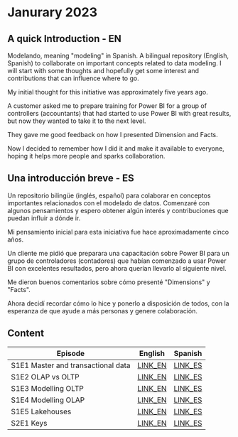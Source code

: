 # Janurary 2023
## A quick Introduction - EN
Modelando, meaning "modeling" in Spanish. A bilingual repository (English, Spanish) to collaborate on important concepts related to data modeling. 
I will start with some thoughts and hopefully get some interest and contributions that can influence where to go.

My initial thought for this initiative was approximately five years ago. 

A customer asked me to prepare training for Power BI for a group of controllers (accountants) that had started to use Power BI with great results, but now they wanted to take it to the next level. 

They gave me good feedback on how I presented Dimension and Facts. 

Now I decided to remember how I did it and make it available to everyone, hoping it helps more people and sparks collaboration.  

## Una introducción breve - ES
Un repositorio bilingüe (inglés, español) para colaborar en conceptos importantes relacionados con el modelado de datos.
Comenzaré con algunos pensamientos y espero obtener algún interés y contribuciones que puedan influir a dónde ir.

Mi pensamiento inicial para esta iniciativa fue hace aproximadamente cinco años.

Un cliente me pidió que preparara una capacitación sobre Power BI para un grupo de controladores (contadores) que habían comenzado a usar Power BI con excelentes resultados, pero ahora querían llevarlo al siguiente nivel.

Me dieron buenos comentarios sobre cómo presenté "Dimensions" y "Facts".

Ahora decidí recordar cómo lo hice y ponerlo a disposición de todos, con la esperanza de que ayude a más personas y genere colaboración.


## Content
| **Episode** | **English**                                                                                                      | **Spanish**                                                                                                      |
|-------------|------------------------------------------------------------------------------------------------------------------|------------------------------------------------------------------------------------------------------------------|
| S1E1 Master and transactional data  | [LINK_EN](/Season%201/S1E1/S1E1%20One%20possible%20classification%20of%20data.md) | [LINK_ES](/Season%201/S1E1/S1E1%20Una%20posible%20clasificaci%C3%B3n%20de%20los%20datos.md)  |
| S1E2 OLAP vs OLTP | [LINK_EN](/Season%201/S1E2/S1E2-TypeOfSystems.md) | [LINK_ES](/Season%201/S1E2/S1E2-Tipos%20de%20sistemas.md)  |
| S1E3 Modelling OLTP | [LINK_EN](/Season%201/S1E3/OLTP%20modelling.md) | [LINK_ES](/Season%201/S1E3/Modelando%20para%20OLTP.md)  |
| S1E4 Modelling OLAP | [LINK_EN](/Season%201/S1E4/OlapModelling.md) | [LINK_ES](/Season%201/S1E4/ModeladoOlap.md) |
| S1E5 Lakehouses | [LINK_EN](/Season%201/S1E5/FromDataWarehousesToDataLakes.md) | [LINK_ES](/Season%201/S1E5/DeDwHastaLakeHouses.md) |
| S2E1 Keys | [LINK_EN](/Season%202/S2E1/S2E1%20Keys.md) | [LINK_ES](/Season%202/S2E1/S2E1%20Llaves.md) |
